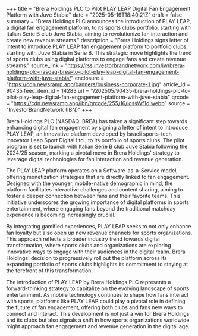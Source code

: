 +++
title = "Brera Holdings PLC to Pilot PLAY LEAP Digital Fan Engagement Platform with Juve Stabia"
date = "2025-05-16T18:40:21Z"
draft = false
summary = "Brera Holdings PLC announces the introduction of PLAY LEAP, a digital fan engagement platform, to its sports clubs portfolio, starting with Italian Serie B club Juve Stabia, aiming to revolutionize fan interaction and create new revenue streams."
description = "Brera Holdings signs letter of intent to introduce PLAY LEAP fan engagement platform to portfolio clubs, starting with Juve Stabia in Serie B. This strategic move highlights the trend of sports clubs using digital platforms to engage fans and create revenue streams."
source_link = "https://rss.investorbrandnetwork.com/iw/brera-holdings-plc-nasdaq-brea-to-pilot-play-leap-digital-fan-engagement-platform-with-juve-stabia/"
enclosure = "https://cdn.newsramp.app/banners/business-corporate-1.jpg"
article_id = 90435
feed_item_id = 14283
url = "/202505/90435-brera-holdings-plc-to-pilot-play-leap-digital-fan-engagement-platform-with-juve-stabia"
qrcode = "https://cdn.newsramp.app/ibn/qrcode/255/16/lossWf1d.webp"
source = "InvestorBrandNetwork (IBN)"
+++

<p>Brera Holdings PLC (NASDAQ: BREA) has taken a significant step towards enhancing digital fan engagement by signing a letter of intent to introduce PLAY LEAP, an innovative platform developed by Israeli sports-tech innovator Leap Sport Digital Ltd., to its portfolio of sports clubs. The pilot program is set to launch with Italian Serie B club Juve Stabia following the 2024/25 season, marking a pivotal move in Brera Holdings' strategy to leverage digital technologies for fan interaction and revenue generation.</p><p>The PLAY LEAP platform operates on a Software-as-a-Service model, offering monetization strategies that are directly linked to fan engagement. Designed with the younger, mobile-native demographic in mind, the platform facilitates interactive challenges and content sharing, aiming to foster a deeper connection between fans and their favorite teams. This initiative underscores the growing importance of digital platforms in sports entertainment, where engaging fans beyond the traditional matchday experience is becoming increasingly crucial.</p><p>By integrating gamified experiences, PLAY LEAP seeks to not only enhance fan loyalty but also open up new revenue channels for sports organizations. This approach reflects a broader industry trend towards digital transformation, where sports clubs and organizations are exploring innovative ways to engage with their audiences in the digital realm. Brera Holdings' decision to progressively roll out the platform across its expanding portfolio of sports clubs highlights its commitment to staying at the forefront of this transformation.</p><p>The introduction of PLAY LEAP by Brera Holdings PLC represents a forward-thinking strategy to capitalize on the evolving landscape of sports entertainment. As mobile technology continues to shape how fans interact with sports, platforms like PLAY LEAP could play a pivotal role in defining the future of fan engagement, offering both clubs and fans new ways to connect and interact. This development is not just a win for Brera Holdings and its clubs but also signals a shift in how sports organizations worldwide might approach fan engagement and revenue generation in the digital age.</p>